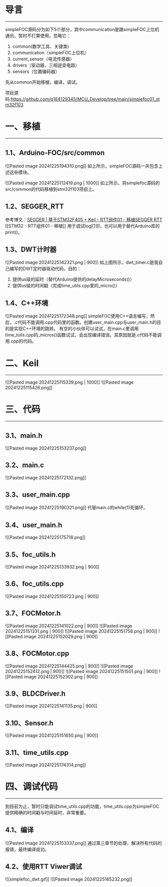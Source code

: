 # 导言
---
simpleFOC源码分为如下5个部分，其中communication是跟simpleFOC上位机通讯，暂时不打算使用，忽略它：
1. common(数学工具、关键类)
2. communication（simpleFOC上位机）
3. current_sensor（电流传感器）
4. drivers（驱动器，三相逆变电路）
5. sensors（位置编码器）

先从common开始移植，编译，调试。

项目源码:https://github.com/q164129345/MCU_Develop/tree/main/simplefoc01_stm32f103

# 一、移植
---
## 1.1、Arduino-FOC/src/common
![[Pasted image 20241225194310.png]]
如上所示，simpleFOC源码一共包含上述这些模块。

![[Pasted image 20241225112419.png | 1000]]
如上所示，将simplefoc源码的src/common的代码移植到stm32f103项目上。

## 1.2、SEGGER_RTT
参考博文：[SEGGER | 基于STM32F405 + Keil - RTT组件01 - 移植SEGGER RTT](https://blog.csdn.net/wallace89/article/details/144478238?spm=1001.2014.3001.5502)
[[STM32 - RTT组件01 - 移植]]
用于调试log打印，也可以用于替代Arduino库的print()。

## 1.3、DWT计时器
![[Pasted image 20241225142321.png | 900]]
如上图所示，dwt_timer.c是我自己编写的DWT定时器驱动代码，目的：
1. 提供us级的延时（替代Arduino提供的delayMicroseconds()）
2. 提供us级的时间戳（完成time_utils.cpp里的_micro()）

## 1.4、C++环境
![[Pasted image 20241225172348.png]]
simpleFOC使用C++语言编写，然后，.c代码不能调用.cpp代码里的函数。创建user_main.cpp与user_main.h的目的是实现C++环境的跳转。
有空的小伙伴可以试试，在main.c里调用time_tuils.cpp的_micros()函数试试，会出现编译错误。其原因就是.c代码不能调用.cpp的代码。

# 二、Keil
---
![[Pasted image 20241225115339.png | 1000]]
![[Pasted image 20241225115426.png]]
# 三、代码
---
## 3.1、main.h
![[Pasted image 20241225153237.png]]
## 3.2、main.c
![[Pasted image 20241225172132.png]]
## 3.3、user_main.cpp
![[Pasted image 20241225190321.png]]
代替main.c的while(1)死循环。
## 3.4、user_main.h
![[Pasted image 20241225175718.png]]
## 3.5、foc_utils.h
![[Pasted image 20241225133932.png | 900]]

## 3.6、foc_utils.cpp
![[Pasted image 20241225150723.png | 900]]


## 3.7、FOCMotor.h
![[Pasted image 20241225141022.png | 900]]
![[Pasted image 20241225151331.png | 900]]
![[Pasted image 20241225151758.png | 900]]
![[Pasted image 20241225152029.png | 900]]
## 3.8、FOCMotor.cpp
![[Pasted image 20241225144425.png | 900]]
![[Pasted image 20241225152412.png | 900]]
![[Pasted image 20241225151501.png | 900]]
![[Pasted image 20241225152302.png | 900]]

## 3.9、BLDCDriver.h
![[Pasted image 20241225141135.png | 900]]
## 3.10、Sensor.h
![[Pasted image 20241225151650.png | 900]]

## 3.11、time_utils.cpp
![[Pasted image 20241225174314.png]]


# 四、调试代码
---
到目前为止，暂时只能调试time_utils.cpp的功能，time_utils.cpp为simpleFOC提供精确的时间戳与时间延时，非常重要。

## 4.1、编译
![[Pasted image 20241225153337.png]]
通过第三章节的处理，解决所有代码的报错，最终编译成功。

## 4.2、使用RTT Viwer调试
![[simplefoc_dwt.gif]]
![[Pasted image 20241225165232.png]]




